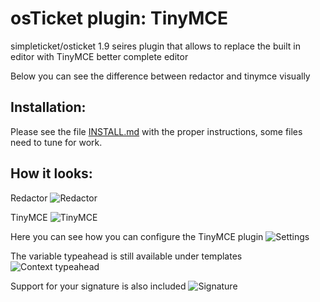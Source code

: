 # osTicket plugin: TinyMCE

simpleticket/osticket 1.9 seires plugin that allows to replace the built in editor with TinyMCE better complete editor

Below you can see the difference between redactor and tinymce visually

## Installation:

Please see the file [INSTALL.md](INSTALL.md) with the proper instructions, some files need to tune for work.

## How it looks:

Redactor
![Redactor](https://user-images.githubusercontent.com/22049466/30656151-5fd24ba4-9e33-11e7-8d0f-4f29cc7c3d25.png)

TinyMCE
![TinyMCE](https://user-images.githubusercontent.com/22049466/30656157-636eb220-9e33-11e7-84b2-f2ed6b792486.png)

Here you can see how you can configure the TinyMCE plugin
![Settings](https://user-images.githubusercontent.com/22049466/30656286-ddb34adc-9e33-11e7-93a5-efa03cde89ab.png)

The variable typeahead is still available under templates
![Context typeahead](https://user-images.githubusercontent.com/22049466/30656337-0e7a63da-9e34-11e7-9f43-82b336c004f6.png)

Support for your signature is also included
![Signature](https://user-images.githubusercontent.com/22049466/30656470-82e4d782-9e34-11e7-82f9-8ed3740a6407.png)
